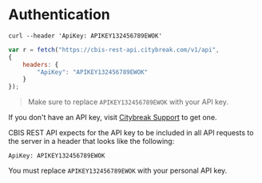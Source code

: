 # Authentication

```shell
curl --header 'ApiKey: APIKEY132456789EWOK'
```

```javascript
var r = fetch("https://cbis-rest-api.citybreak.com/v1/api",
{
    headers: {
		"ApiKey": "APIKEY132456789EWOK"
    }
});
```
> Make sure to replace `APIKEY132456789EWOK` with your API key.

If you don't have an API key, visit <a href="https://support.citybreak.com/">Citybreak Support</a> to get one.

CBIS REST API expects for the API key to be included in all API requests to the server in a header that looks like the following:

`ApiKey: APIKEY132456789EWOK`

<aside class="notice">
You must replace <code>APIKEY132456789EWOK</code> with your personal API key.
</aside>